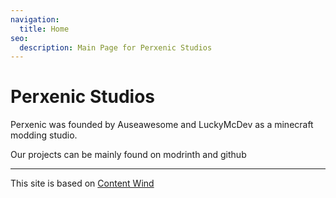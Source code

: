 ```yaml
---
navigation:
  title: Home
seo:
  description: Main Page for Perxenic Studios
---
```


# Perxenic Studios

Perxenic was founded by Auseawesome and LuckyMcDev as a minecraft modding studio.

Our projects can be mainly found on modrinth and github

---

This site is based on [Content Wind](https://github.com/Atinux/content-wind)